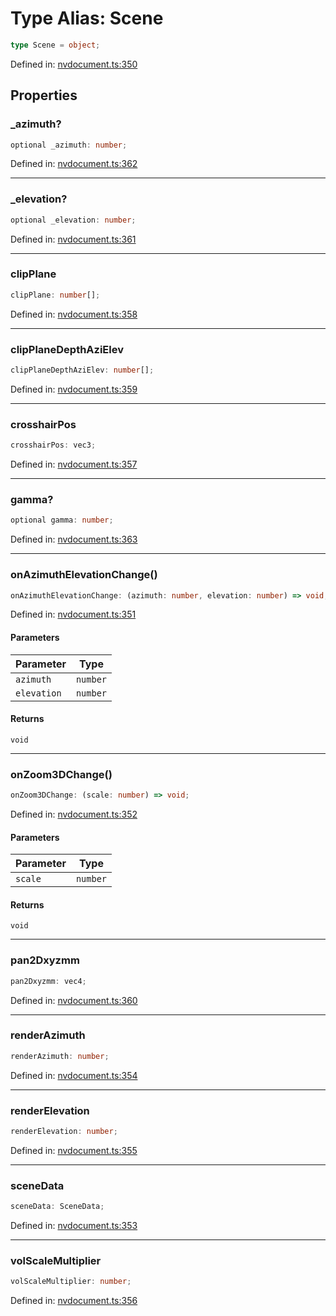 # Type Alias: Scene

```ts
type Scene = object;
```

Defined in: [nvdocument.ts:350](https://github.com/niivue/niivue/blob/main/packages/niivue/src/nvdocument.ts#L350)

## Properties

### \_azimuth?

```ts
optional _azimuth: number;
```

Defined in: [nvdocument.ts:362](https://github.com/niivue/niivue/blob/main/packages/niivue/src/nvdocument.ts#L362)

---

### \_elevation?

```ts
optional _elevation: number;
```

Defined in: [nvdocument.ts:361](https://github.com/niivue/niivue/blob/main/packages/niivue/src/nvdocument.ts#L361)

---

### clipPlane

```ts
clipPlane: number[];
```

Defined in: [nvdocument.ts:358](https://github.com/niivue/niivue/blob/main/packages/niivue/src/nvdocument.ts#L358)

---

### clipPlaneDepthAziElev

```ts
clipPlaneDepthAziElev: number[];
```

Defined in: [nvdocument.ts:359](https://github.com/niivue/niivue/blob/main/packages/niivue/src/nvdocument.ts#L359)

---

### crosshairPos

```ts
crosshairPos: vec3;
```

Defined in: [nvdocument.ts:357](https://github.com/niivue/niivue/blob/main/packages/niivue/src/nvdocument.ts#L357)

---

### gamma?

```ts
optional gamma: number;
```

Defined in: [nvdocument.ts:363](https://github.com/niivue/niivue/blob/main/packages/niivue/src/nvdocument.ts#L363)

---

### onAzimuthElevationChange()

```ts
onAzimuthElevationChange: (azimuth: number, elevation: number) => void;
```

Defined in: [nvdocument.ts:351](https://github.com/niivue/niivue/blob/main/packages/niivue/src/nvdocument.ts#L351)

#### Parameters

| Parameter   | Type     |
| ----------- | -------- |
| `azimuth`   | `number` |
| `elevation` | `number` |

#### Returns

`void`

---

### onZoom3DChange()

```ts
onZoom3DChange: (scale: number) => void;
```

Defined in: [nvdocument.ts:352](https://github.com/niivue/niivue/blob/main/packages/niivue/src/nvdocument.ts#L352)

#### Parameters

| Parameter | Type     |
| --------- | -------- |
| `scale`   | `number` |

#### Returns

`void`

---

### pan2Dxyzmm

```ts
pan2Dxyzmm: vec4;
```

Defined in: [nvdocument.ts:360](https://github.com/niivue/niivue/blob/main/packages/niivue/src/nvdocument.ts#L360)

---

### renderAzimuth

```ts
renderAzimuth: number;
```

Defined in: [nvdocument.ts:354](https://github.com/niivue/niivue/blob/main/packages/niivue/src/nvdocument.ts#L354)

---

### renderElevation

```ts
renderElevation: number;
```

Defined in: [nvdocument.ts:355](https://github.com/niivue/niivue/blob/main/packages/niivue/src/nvdocument.ts#L355)

---

### sceneData

```ts
sceneData: SceneData;
```

Defined in: [nvdocument.ts:353](https://github.com/niivue/niivue/blob/main/packages/niivue/src/nvdocument.ts#L353)

---

### volScaleMultiplier

```ts
volScaleMultiplier: number;
```

Defined in: [nvdocument.ts:356](https://github.com/niivue/niivue/blob/main/packages/niivue/src/nvdocument.ts#L356)
